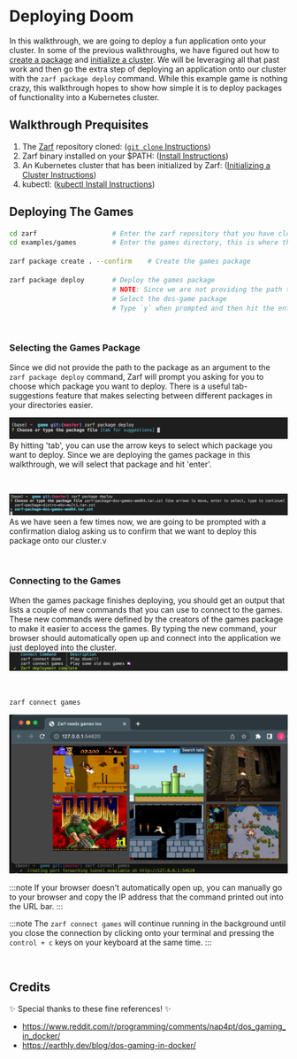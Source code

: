 # Deploying Doom

In this walkthrough, we are going to deploy a fun application onto your cluster. In some of the previous walkthroughs, we have figured out how to [create a package](./0-creating-a-zarf-package.md) and [initialize a cluster](./1-initializing-a-k8s-cluster.md). We will be leveraging all that past work and then go the extra step of deploying an application onto our cluster with the `zarf package deploy` command. While this example game is nothing crazy, this walkthrough hopes to show how simple it is to deploy packages of functionality into a Kubernetes cluster.


## Walkthrough Prequisites
1. The [Zarf](https://github.com/defenseunicorns/zarf) repository cloned: ([`git clone` Instructions](https://docs.github.com/en/repositories/creating-and-managing-repositories/cloning-a-repository))
1. Zarf binary installed on your $PATH: ([Install Instructions](../3-getting-started.md#installing-zarf))
1. An Kubernetes cluster that has been initialized by Zarf: ([Initializing a Cluster Instructions](./1-initializing-a-k8s-cluster.md))
1. kubectl: ([kubectl Install Instructions](https://kubernetes.io/docs/tasks/tools/#kubectl))


## Deploying The Games

```bash
cd zarf                   # Enter the zarf repository that you have cloned down
cd examples/games         # Enter the games directory, this is where the zarf.yaml for the game package is located

zarf package create . --confirm    # Create the games package

zarf package deploy       # Deploy the games package
                          # NOTE: Since we are not providing the path to the package as an argument, we will enter that when prompted
                          # Select the dos-game package
                          # Type `y` when prompted and then hit the enter key
```

<br />

### Selecting the Games Package
Since we did not provide the path to the package as an argument to the `zarf package deploy` command, Zarf will prompt you asking for you to choose which package you want to deploy. There is a useful tab-suggestions feature that makes selecting between different packages in your directories easier.

![Package Deploy Selection Tab](../.images/walkthroughs/package_deploy_tab.png)
By hitting 'tab', you can use the arrow keys to select which package you want to deploy. Since we are deploying the games package in this walkthrough, we will select that package and hit 'enter'.

<br />

![Package Deploy Tab Selection](../.images/walkthroughs/package_deploy_tab_selection.png)
As we have seen a few times now, we are going to be prompted with a confirmation dialog asking us to confirm that we want to deploy this package onto our cluster.v

<br />

### Connecting to the Games
When the games package finishes deploying, you should get an output that lists a couple of new commands that you can use to connect to the games. These new commands were defined by the creators of the games package to make it easier to access the games. By typing the new command, your browser should automatically open up and connect into the application we just deployed into the cluster.
![Connecting to the Games](../.images/walkthroughs/game_connect_commands.png)

<br />

```bash
zarf connect games
```
![Connected to the Games](../.images/walkthroughs/games_connected.png)

:::note
If your browser doesn't automatically open up, you can manually go to your browser and copy the IP address that the command printed out into the URL bar.
:::

:::note
The `zarf connect games` will continue running in the background until you close the connection by clicking onto your terminal and pressing the `control + c` keys on your keyboard at the same time.
:::

<br />

## Credits
:sparkles: Special thanks to these fine references! :sparkles:
- https://www.reddit.com/r/programming/comments/nap4pt/dos_gaming_in_docker/
- https://earthly.dev/blog/dos-gaming-in-docker/
